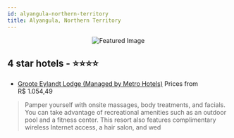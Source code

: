 ```yaml
---
id: alyangula-northern-territory
title: Alyangula, Northern Territory
---
```


<center><img src="https://i.travelapi.com/hotels/3000000/2810000/2803900/2803900/677580e4_z.jpg" alt="Featured Image" /></center>


##  4 star hotels - ⭐️⭐️⭐️⭐️

-    [Groote Eylandt Lodge (Managed by Metro Hotels)](https://us.hurb.com/hotels/alyangula/groote-eylandt-lodge-managed-by-metro-hotels-JNP-JP879882?cmp=18055) Prices from R$ 1.054,49
   > Pamper yourself with onsite massages, body treatments, and facials. You can take advantage of recreational amenities such as an outdoor pool and a fitness center. This resort also features complimentary wireless Internet access, a hair salon, and wed
